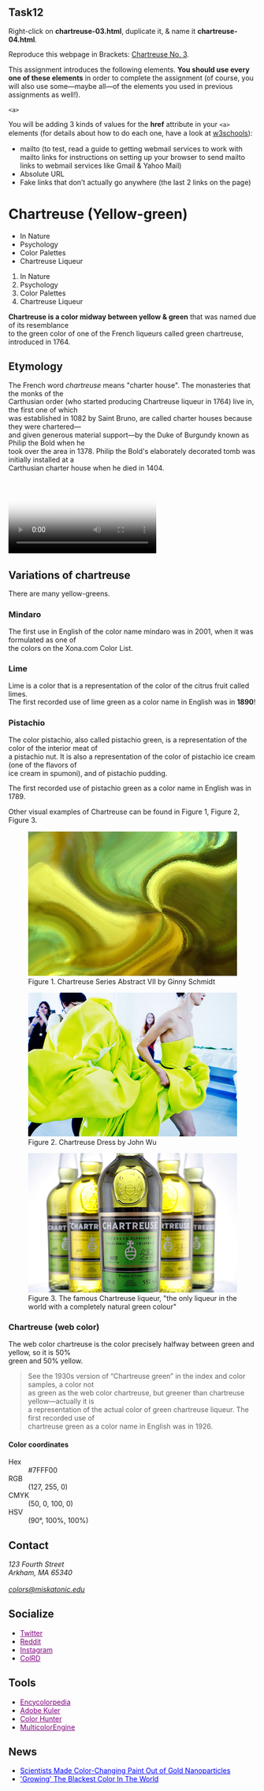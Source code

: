 ## Task12
Right-click on **chartreuse-03.html**, duplicate it, & name it **chartreuse-04.html**.

Reproduce this webpage in Brackets: [Chartreuse No. 3](pdfs/chartreuse-03.pdf).

This assignment introduces the following elements. **You should use every one of these elements** in order to complete the assignment (of course, you will also use some—maybe all—of the elements you used in previous assignments as well!).
```
<a>
```
You will be adding 3 kinds of values for the **href** attribute in your `<a>` elements (for details about how to do each one, have a look at [w3schools](https://www.w3schools.com/html/html_links.asp)):

- mailto (to test, read a guide to getting webmail services to work with mailto links for instructions on setting up your browser to send mailto links to webmail services like Gmail & Yahoo Mail)
- Absolute URL
- Fake links that don’t actually go anywhere (the last 2 links on the page)


<html>

<head>
    <title>Chartreuse (Yellow-green)</title>
    <h1>Chartreuse (Yellow-green)</h1>
</head>
<style>
    body{
        margin: 20px;
    }
    p {
        line-height: 1.2em;
    }
</style>

<body>
    <ul>
        <li>In Nature</li>
        <li>Psychology</li>
        <li>Color Palettes</li>
        <li>Chartreuse Liqueur</li>
      </ul>
      <ol type ="1">
        <li>In Nature</li>
        <li>Psychology</li>
        <li>Color Palettes</li>
        <li>Chartreuse Liqueur</li>
      </ol>


  <dl>
      <dt> <strong>Chartreuse is a color midway between yellow & green</strong> that was named due of its resemblance<br>
      to the green color of one of the French liqueurs called green chartreuse, introduced in 1764.</p>    
  </dl>

  <h2>Etymology</h2>

  <p>The French word <i>chartreuse</i> means "charter house". The monasteries that the monks of the <br>
  Carthusian order (who started producing Chartreuse liqueur in 1764) live  in, the first one of which <br>
  was established in 1082 by Saint Bruno, are called charter houses because they were chartered— <br>
  and given generous material support—by the Duke of Burgundy known as Philip the Bold when he <br>
  took over the area in 1378. Philip the Bold's elaborately decorated tomb was initially installed at a <br>
  Carthusian charter house when he died in 1404.</p>

     
  <video poster="chartreuse-monastery.jpg" controls>
  <source src="C:\Users\Gast12\github-classroom\webprogplus\assignment02-htmlbasics-Michael2836\videoschartreuse-monastery.mp4" type="video/mp4">
   Your browser does not support the video tag.
  </video>

     

  <h2>Variations of chartreuse</h2>

  <p>There are many yellow-greens.</p>

  <dl>
      <dt><h3>Mindaro</h3></dt>
      <dt>The first use in English of the color name mindaro was in 2001, when it was formulated as one of <br>
      the colors on the Xona.com Color List.</dt>
      <h3>Lime</h3>
      <p>Lime is a color that is a representation of the color of the citrus fruit called limes. <br>
      The first recorded use of lime green as a color name in English was in <b>1890</b>!</p>
      <dt><h3>Pistachio</h3></dt>
      <dt>The color pistachio, also called pistachio green, is a representation of the color of the interior meat of <br>
      a pistachio nut. It is also a representation of the color of pistachio ice cream (one of the flavors of <br>
      ice cream in spumoni), and of pistachio pudding.</dt>
           
  <p></p>
                      
  <p>The first recorded use of pistachio green as a color name in English was in 1789.</p>

  <p></p>

  <p>Other visual examples of Chartreuse can be found in Figure 1, Figure 2, Figure 3.</p>

  <figure>

   <img src="chartreuse-art.jpg" alt="Abstrakte Kunst">
    <figcaption>Figure 1. Chartreuse Series Abstract VII by Ginny Schmidt</figcaption>
  </figure>

  <figure>

   <img src="chartreuse-dress.jpg" alt="Mode Kleid">
   <figcaption>Figure 2. Chartreuse Dress by John Wu</figcaption>
  </figure>

  <figure>

   <img src="images\chartreuse-liqueur.jpg" alt="Likör">
   <figcaption>Figure 3. The famous Chartreuse liqueur, "the only liqueur in the world with a completely natural green colour"</figcaption>
  </figure>


  <dt><h3>Chartreuse (web color)</h3></dt>
  <dt>The web color chartreuse is the color precisely halfway between green and yellow, so it is 50% <br>
          green and 50% yellow.</dt> 
          <blockquote>
            <dt>See the 1930s version of “Chartreuse green” in the index and color samples, a color not<br>
            as green as the web color chartreuse, but greener than chartreuse yellow—actually it is<br>
            a representation of the actual color of green chartreuse liqueur. The first recorded use of<br>
            chartreuse green as a color name in English was in 1926.</dt>
            </blockquote>
    </dl>

  <h4>Color coordinates</h4>
    <dl>
        <dt>Hex</dt>
        <dd>#7FFF00</dd>
        <dt>RGB</dt>
        <dd>(127, 255, 0)</dd>
        <dt>CMYK</dt>
        <dd>(50, 0, 100, 0)</dd>
        <dt>HSV</dt>
        <dd>(90°, 100%, 100%)</dd>
      </dl>


  <h2>Contact</h2>
  <address>
   123 Fourth Street<br>
   Arkham, MA 65340<br>
    <br>
<a href="colors@miskatonic.edu">colors@miskatonic.edu</a>    

  </address>
        
    
  <h2>Socialize</h2>
      <ul>
          <li><a href="Twitter" style="color: purple; text-decoration: underline;">Twitter</a></li>
          <li><a href="Reddit" style="color: purple; text-decoration: underline;">Reddit</a></li>
          <li><a href="Instagram" style="color: purple; text-decoration: underline;">Instagram</a></li>
          <li><a href="ColRD" style="color: purple; text-decoration: underline;">ColRD</a></li>
      </ul>
    
    
  <h2>Tools</h2>
        <ul>
            <li><a href="Encycolorpedia" style="color: purple; text-decoration: underline;">Encycolorpedia</a></li>
            <li><a href="Adobe Kuler" style="color: purple; text-decoration: underline;">Adobe Kuler</a></li>
            <li><a href="Color Hunter" style="color: purple; text-decoration: underline;">Color Hunter</a></li>
            <li><a href="MulticolorEngine" style="color: purple; text-decoration: underline;">MulticolorEngine</a></li>
        </ul>
    
    
  <h2>News</h2>
        <ul>
            <li><a href="Scientists Made Color-Changing Paint Out of Gold Nanoparticles" style="color: blue; text-decoration: underline;">Scientists Made Color-Changing Paint Out of Gold Nanoparticles</a></li>
            <li><a href="'Growing' The Blackest Color In The World" style="color: blue; text-decoration: underline;">'Growing' The Blackest Color In The World</a></li>
    
  </ul>
























</body>

</html>